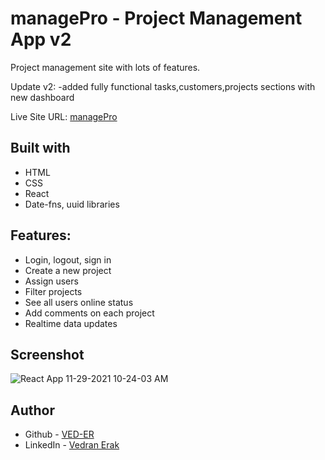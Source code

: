 # managePro - Project Management App v2

Project management site with lots of features.

Update v2:
-added fully functional tasks,customers,projects sections with new dashboard

Live Site URL: [managePro](https://managepro-project.web.app/)


## Built with

- HTML
- CSS
- React
- Date-fns, uuid libraries


## Features:

- Login, logout, sign in
- Create a new project
- Assign users
- Filter projects
- See all users online status
- Add comments on each project
- Realtime data updates 

## Screenshot
![React App 11-29-2021 10-24-03 AM](https://user-images.githubusercontent.com/92994473/143841459-d75ef4db-e676-40fd-a9f4-2841d4a203a7.png)



## Author

- Github - [VED-ER](https://github.com/VED-ER)
- LinkedIn - [Vedran Erak](https://www.linkedin.com/in/vedran-erak-9b8321212/)


